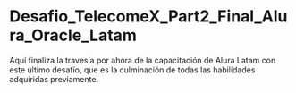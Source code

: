 # Desafio_TelecomeX_Part2_Final_Alura_Oracle_Latam
Aquí finaliza la travesía por ahora de la capacitación de Alura Latam con este último desafío, que es la culminación de todas las habilidades adquiridas previamente.
